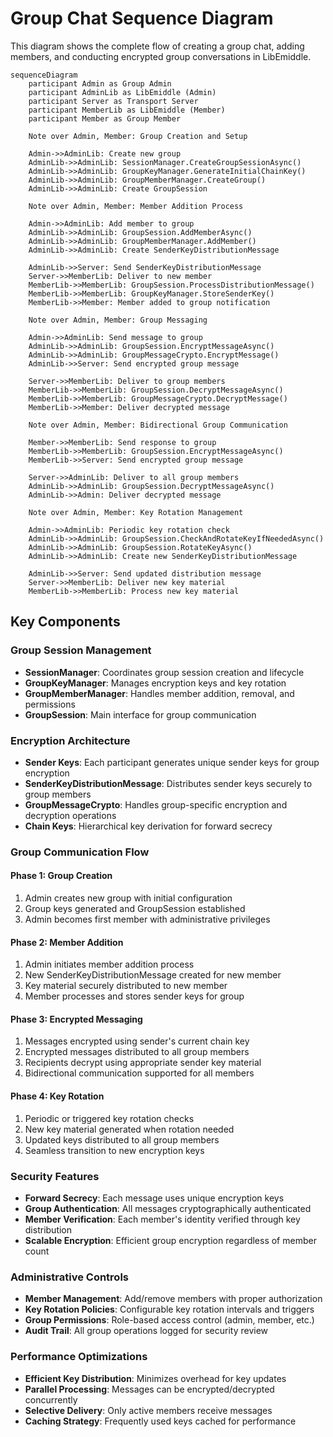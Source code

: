 # Group Chat Sequence Diagram

This diagram shows the complete flow of creating a group chat, adding members, and conducting encrypted group conversations in LibEmiddle.

```mermaid
sequenceDiagram
    participant Admin as Group Admin
    participant AdminLib as LibEmiddle (Admin)
    participant Server as Transport Server
    participant MemberLib as LibEmiddle (Member)
    participant Member as Group Member

    Note over Admin, Member: Group Creation and Setup

    Admin->>AdminLib: Create new group
    AdminLib->>AdminLib: SessionManager.CreateGroupSessionAsync()
    AdminLib->>AdminLib: GroupKeyManager.GenerateInitialChainKey()
    AdminLib->>AdminLib: GroupMemberManager.CreateGroup()
    AdminLib->>AdminLib: Create GroupSession

    Note over Admin, Member: Member Addition Process

    Admin->>AdminLib: Add member to group
    AdminLib->>AdminLib: GroupSession.AddMemberAsync()
    AdminLib->>AdminLib: GroupMemberManager.AddMember()
    AdminLib->>AdminLib: Create SenderKeyDistributionMessage
    
    AdminLib->>Server: Send SenderKeyDistributionMessage
    Server->>MemberLib: Deliver to new member
    MemberLib->>MemberLib: GroupSession.ProcessDistributionMessage()
    MemberLib->>MemberLib: GroupKeyManager.StoreSenderKey()
    MemberLib->>Member: Member added to group notification

    Note over Admin, Member: Group Messaging

    Admin->>AdminLib: Send message to group
    AdminLib->>AdminLib: GroupSession.EncryptMessageAsync()
    AdminLib->>AdminLib: GroupMessageCrypto.EncryptMessage()
    AdminLib->>Server: Send encrypted group message
    
    Server->>MemberLib: Deliver to group members
    MemberLib->>MemberLib: GroupSession.DecryptMessageAsync()
    MemberLib->>MemberLib: GroupMessageCrypto.DecryptMessage()
    MemberLib->>Member: Deliver decrypted message

    Note over Admin, Member: Bidirectional Group Communication

    Member->>MemberLib: Send response to group
    MemberLib->>MemberLib: GroupSession.EncryptMessageAsync()
    MemberLib->>Server: Send encrypted group message
    
    Server->>AdminLib: Deliver to all group members
    AdminLib->>AdminLib: GroupSession.DecryptMessageAsync()
    AdminLib->>Admin: Deliver decrypted message

    Note over Admin, Member: Key Rotation Management

    Admin->>AdminLib: Periodic key rotation check
    AdminLib->>AdminLib: GroupSession.CheckAndRotateKeyIfNeededAsync()
    AdminLib->>AdminLib: GroupSession.RotateKeyAsync()
    AdminLib->>AdminLib: Create new SenderKeyDistributionMessage
    
    AdminLib->>Server: Send updated distribution message
    Server->>MemberLib: Deliver new key material
    MemberLib->>MemberLib: Process new key material
```

## Key Components

### Group Session Management
- **SessionManager**: Coordinates group session creation and lifecycle
- **GroupKeyManager**: Manages encryption keys and key rotation
- **GroupMemberManager**: Handles member addition, removal, and permissions
- **GroupSession**: Main interface for group communication

### Encryption Architecture
- **Sender Keys**: Each participant generates unique sender keys for group encryption
- **SenderKeyDistributionMessage**: Distributes sender keys securely to group members
- **GroupMessageCrypto**: Handles group-specific encryption and decryption operations
- **Chain Keys**: Hierarchical key derivation for forward secrecy

### Group Communication Flow

#### Phase 1: Group Creation
1. Admin creates new group with initial configuration
2. Group keys generated and GroupSession established
3. Admin becomes first member with administrative privileges

#### Phase 2: Member Addition
1. Admin initiates member addition process
2. New SenderKeyDistributionMessage created for new member
3. Key material securely distributed to new member
4. Member processes and stores sender keys for group

#### Phase 3: Encrypted Messaging
1. Messages encrypted using sender's current chain key
2. Encrypted messages distributed to all group members
3. Recipients decrypt using appropriate sender key material
4. Bidirectional communication supported for all members

#### Phase 4: Key Rotation
1. Periodic or triggered key rotation checks
2. New key material generated when rotation needed
3. Updated keys distributed to all group members
4. Seamless transition to new encryption keys

### Security Features
- **Forward Secrecy**: Each message uses unique encryption keys
- **Group Authentication**: All messages cryptographically authenticated
- **Member Verification**: Each member's identity verified through key distribution
- **Scalable Encryption**: Efficient group encryption regardless of member count

### Administrative Controls
- **Member Management**: Add/remove members with proper authorization
- **Key Rotation Policies**: Configurable key rotation intervals and triggers
- **Group Permissions**: Role-based access control (admin, member, etc.)
- **Audit Trail**: All group operations logged for security review

### Performance Optimizations
- **Efficient Key Distribution**: Minimizes overhead for key updates
- **Parallel Processing**: Messages can be encrypted/decrypted concurrently
- **Selective Delivery**: Only active members receive messages
- **Caching Strategy**: Frequently used keys cached for performance